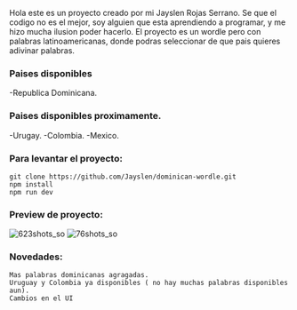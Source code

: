 Hola este es un proyecto creado por mi Jayslen Rojas Serrano.
Se que el codigo no es el mejor, soy alguien que esta aprendiendo a programar, y me hizo mucha ilusion poder hacerlo.
El proyecto es un wordle pero con palabras latinoamericanas, donde podras seleccionar de que pais quieres adivinar palabras.

### Paises disponibles
-Republica Dominicana.

### Paises disponibles proximamente.
-Urugay.
-Colombia.
-Mexico.
 
### Para levantar el proyecto:
```
git clone https://github.com/Jayslen/dominican-wordle.git
npm install
npm run dev
```
### Preview de proyecto:
![623shots_so](https://github.com/Jayslen/latinled/assets/122827918/5876c2d0-ada5-451b-ba30-98137e135f7f)
![76shots_so](https://github.com/Jayslen/latinled/assets/122827918/57e29a2e-921e-46e4-ad33-98493c1f4d3d)

### Novedades:
```
Mas palabras dominicanas agragadas.
Uruguay y Colombia ya disponibles ( no hay muchas palabras disponibles aun).
Cambios en el UI
```